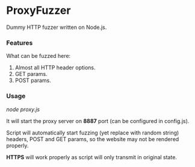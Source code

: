 # ProxyFuzzer

Dummy HTTP fuzzer written on Node.js.

<h3>Features</h3>
<p>What can be fuzzed here:</p>
<ol>
<li>Almost all HTTP header options.</li>
<li>GET params.</li>
<li>POST params.</li>
</ol>

<h3>Usage</h3>
<i>node proxy.js</i>
<p>It will start the proxy server on <b>8887</b> port (can be configured in config.js).</p>
<p>Script will automatically start fuzzing (yet replace with random string) headers, POST and GET params, so the website may not be rendered properly.</p>
<p><b>HTTPS</b> will work properly as script will only transmit in original state.
